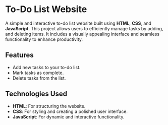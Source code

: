 # To-Do List Website  

A simple and interactive to-do list website built using **HTML**, **CSS**, and **JavaScript**. This project allows users to efficiently manage tasks by adding, and deleting items. It includes a visually appealing interface and seamless functionality to enhance productivity.  

## Features  
- Add new tasks to your to-do list.  
- Mark tasks as complete.    
- Delete tasks from the list.   

## Technologies Used  
- **HTML**: For structuring the website.  
- **CSS**: For styling and creating a polished user interface.  
- **JavaScript**: For dynamic and interactive functionality.  
